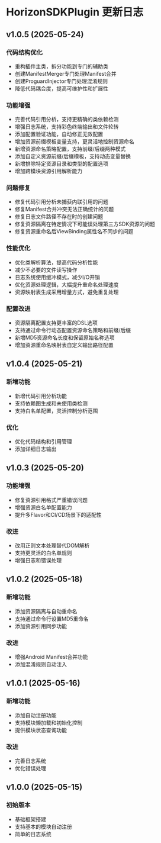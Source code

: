# HorizonSDKPlugin 更新日志

## v1.0.5 (2025-05-24)

### 代码结构优化
- 重构插件主类，拆分功能到专门的辅助类
- 创建ManifestMerger专门处理Manifest合并
- 创建ProguardInjector专门处理混淆规则
- 降低代码耦合度，提高可维护性和扩展性

### 功能增强
- 完善代码引用分析，支持更精确的类依赖检测
- 增强日志系统，支持彩色终端输出和文件轮转
- 添加配置验证功能，自动修正无效配置
- 增加资源前缀模板变量支持，更灵活地控制资源命名
- 新增资源命名策略配置，支持前缀/后缀两种模式
- 添加自定义资源前缀/后缀模板，支持动态变量替换
- 新增排除特定资源目录和类型的配置选项
- 增加跨模块资源引用解析能力

### 问题修复
- 修复代码引用分析未捕获内联引用的问题
- 修复Manifest合并冲突无法正确统计的问题
- 修复日志文件路径不存在时的创建问题
- 修复资源隔离在特定情况下可能误处理第三方SDK资源的问题
- 修复资源重命名后ViewBinding属性名不同步的问题

### 性能优化
- 优化类解析算法，提高代码分析性能
- 减少不必要的文件读写操作
- 日志系统使用缓冲模式，减少I/O开销
- 优化资源处理逻辑，大幅提升重命名处理速度
- 资源映射表生成采用增量方式，避免重复处理

### 配置改进
- 资源隔离配置支持更丰富的DSL选项
- 支持通过命令行动态配置资源命名策略和前缀/后缀
- 新增MD5资源命名长度和保留原始名称选项
- 增加资源重命名映射表自定义输出路径配置

## v1.0.4 (2025-05-21)

### 新增功能
- 新增代码引用分析功能
- 支持依赖图生成和未使用类检测
- 支持白名单配置，灵活控制分析范围

### 优化
- 优化代码结构和引用管理
- 添加详细日志输出

## v1.0.3 (2025-05-20)

### 功能增强
- 修复资源引用格式严重错误问题
- 增强资源白名单配置能力
- 提升多Flavor和CI/CD场景下的适配性

### 改进
- 改用正则文本处理替代DOM解析
- 支持更灵活的白名单规则
- 增强日志和错误处理

## v1.0.2 (2025-05-18)

### 新增功能
- 添加资源隔离与自动重命名
- 支持通过命令行设置MD5重命名
- 添加资源引用同步功能

### 改进
- 增强Android Manifest合并功能
- 添加混淆规则自动注入

## v1.0.1 (2025-05-16)

### 新增功能
- 添加自动注册功能
- 支持模块懒加载和初始化控制
- 提供模块状态查询功能

### 改进
- 完善日志系统
- 优化错误处理

## v1.0.0 (2025-05-15)

### 初始版本
- 基础框架搭建
- 支持基本的模块自动注册
- 简单的日志系统 